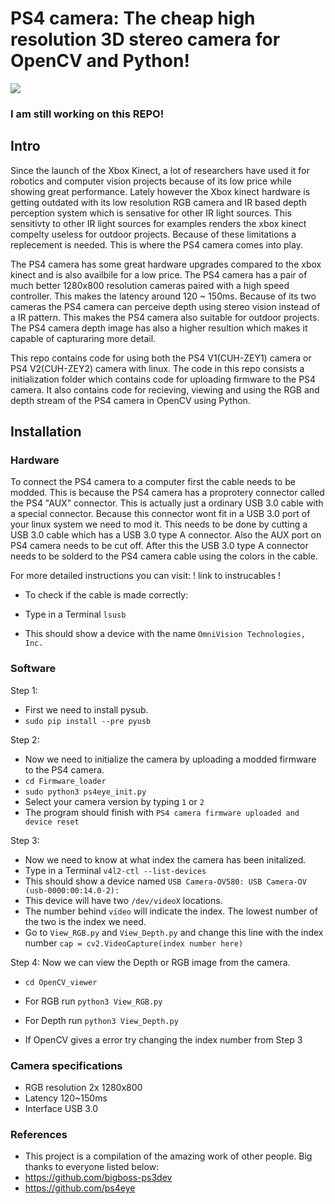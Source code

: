 # PS4 camera: The cheap high resolution 3D stereo camera for OpenCV and Python!

![](https://github.com/sieuwe1/PS4-eye-camera-for-linux-with-python-and-OpenCV/blob/main/demo.gif)

### I am still working on this REPO!

## Intro
Since the launch of the Xbox Kinect, a lot of researchers have used it for robotics and computer vision projects because of its low price while showing great performance. Lately however the Xbox kinect hardware is getting outdated with its low resolution RGB camera and IR based depth perception system which is sensative for other IR light sources. This sensitivty to other IR light sources for examples renders the xbox kinect compelty useless for outdoor projects. Because of these limitations a replecement is needed. This is where the PS4 camera comes into play. 

The PS4 camera has some great hardware upgrades compared to the xbox kinect and is also availbile for a low price. The PS4 camera has a pair of much better 1280x800 resolution cameras paired with a high speed controller. This makes the latency around 120 ~ 150ms. Because of its two cameras the PS4 camera can perceive depth using stereo vision instead of a IR pattern. This makes the PS4 camera also suitable for outdoor projects. The PS4 camera depth image has also a higher resultion which makes it capable of capturaring more detail. 

This repo contains code for using both the PS4 V1(CUH-ZEY1) camera or PS4 V2(CUH-ZEY2) camera with linux. The code in this repo consists a initialization folder which contains code for uploading firmware to the PS4 camera. It also contains code for recieving, viewing and using the RGB and depth stream of the PS4 camera in OpenCV using Python. 

## Installation 

### Hardware
To connect the PS4 camera to a computer first the cable needs to be modded. This is because the PS4 camera has a proprotery connector called the PS4 "AUX" connector. This is actually just a ordinary USB 3.0 cable with a special connector. Because this connector wont fit in a USB 3.0 port of your linux system we need to mod it. This needs to be done by cutting a USB 3.0 cable which has a USB 3.0 type A connector. Also the AUX port on PS4 camera needs to be cut off. After this the USB 3.0 type A connector needs to be solderd to the PS4 camera cable using the colors in the cable. 

For more detailed instructions you can visit:
! link to instrucables !

- To check if the cable is made correctly:

- Type in a Terminal ```lsusb```

- This should show a device with the name ```OmniVision Technologies, Inc.```


### Software
Step 1: 
- First we need to install pysub.
- ```sudo pip install --pre pyusb```


Step 2:
- Now we need to initialize the camera by uploading a modded firmware to the PS4 camera. 
- ```cd Firmware_loader```
- ```sudo python3 ps4eye_init.py```
- Select your camera version by typing ```1``` or ```2```
- The program should finish with ```PS4 camera firmware uploaded and device reset``` 


Step 3: 
- Now we need to know at what index the camera has been initalized. 
- Type in a Terminal ```v4l2-ctl --list-devices```
- This should show a device named ```USB Camera-OV580: USB Camera-OV (usb-0000:00:14.0-2):```
- This device will have two  ```/dev/videoX``` locations. 
- The number behind ```video``` will indicate the index. The lowest number of the two is the index we need. 
- Go to ```View_RGB.py``` and ```View_Depth.py``` and change this line with the index number ```cap = cv2.VideoCapture(index number here)```


Step 4: 
Now we can view the Depth or RGB image from the camera. 

- ```cd OpenCV_viewer```

- For RGB run ```python3 View_RGB.py```
- For Depth run ```python3 View_Depth.py```

- If OpenCV gives a error try changing the index number from Step 3


### Camera specifications
- RGB resolution 2x 1280x800
- Latency 120~150ms
- Interface USB 3.0

### References
- This project is a compilation of the amazing work of other people. Big thanks to everyone listed below:
- https://github.com/bigboss-ps3dev
- https://github.com/ps4eye

